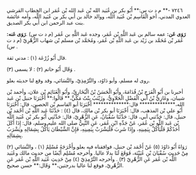 ٧٢٤٦ -** م د ت س:** أَبُو بكر بن عُبَيد الله بْن عَبد الله بْن عُمَر ابن الخطاب القرشي العدوي المدني، أخو الْقَاسِم بْن عُبَيد اللَّه، ووالد خالد بن أَبي بكر بن عُبَيد اللَّه، وأمه عائشة بنت عبد الرحمن ابن أَبي بكر الصديق.

**رَوَى عَن:** عمه سالم بن عَبد اللَّهِ بْن عُمَر، وجده عَبد اللَّهِ بن عُمَر (م د ت س) .**رَوَى عَنه:** عُمَر بْن مُحَمَّد بن زَيْد بن عَبد اللَّهِ بْن عُمَر، ومُحَمَّد بْن مسلم بْن شهاب الزُّهْرِيّ (م د ت س) .

قال أَبُو زُرْعَة (١) : مدني ثقة.

وَقَال أَبُو حاتم (٢) : لا يسمى (٣) .

روى له مسلم، وأبو دَاوُد، والتِّرْمِذِيّ، والنَّسَائي، وقد وقع لنا حديثه بعلو.

أخبرنا بن أَبُو الْفَرَجِ بْنُ قُدَامَةَ، وأَبُو الْحَسَنُ بْنُ الْبُخَارِيِّ، وأَبُو الْغَنَائِمِ بْن علان، وأحمد بْن شيبان، وغَازِيُّ بْنُ أَبي الْفَضْلِ الْحَلاوِيُّ، وزَيْنَبُ بِنْتُ مَكِّيٍّ،** قَالُوا:** أَخْبَرَنَا حنبل بْن عَبد الله،************** قال:************** أَخْبَرَنَا أبو القاسم بْن الحصين، قال: أَخْبَرَنَا أَبُو علي بْن المذهب، قال: أَخْبَرَنَا أبو بكر بْن مالك، قال (٤) : حَدَّثَنَا عَبد اللَّهِ بْن أَحْمَد بْن حنبل، قال: حَدَّثني أبي، قال: حَدَّثَنَا سُفْيَانُ، عَنِ الزُّهْرِيّ، قال: حَدَّثَنِي أَبُو بكر بْن عُبَيد اللَّه بْن عَبد اللَّهِ بْن عُمَر، عَنْ جَدِّهِ ابْنِ عُمَر، عَنِ النَّبِيُّ صلى الله عليه وسلم، قال: إِذَا أَكَلَ أَحَدُكُمْ فَلْيَأْكُلْ بِيَمِينِهِ، وإِذَا شَرِبَ فَلْيَشْرَبْ بِيَمِينِهِ، فَإِنَّ الشَّيْطَانَ يَأْكُلُ بِشِمَالِهِ ويَشْرَبُ بِشِمَالِهِ.

رَوَاهُ أَبُو دَاوُدَ (٥) عَنْ أَحْمَد بْن حنبل، فوافقناه فيه بعلو.وأَخْرَجَهُ مُسْلِمٌ (١) ، والنَّسَائي (٢) مِنْ حَدِيثِ سُفْيَانَ بْنِ عُيَيْنَة، فَوَقَعَ لَنَا بدلا عاليا. وأخرجه مُسْلِم أَيْضًا من حديث مالك وعُبَيد اللَّه بْن عُمَر عَنِ الزُّهْرِيّ (٣) . وأخرجه التِّرْمِذِيّ (٤) مِنْ حَدِيثِ عُبَيد اللَّهِ بْن عُمَر عَنِ الزُّهْرِيّ، فوقع لنا عاليا بدرجتين،** وَقَال:** حسن صحيح.
